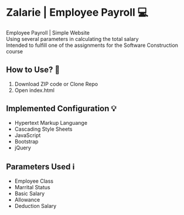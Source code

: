 # Zalarie | Employee Payroll :computer:
Employee Payroll | Simple Website <br>
Using several parameters in calculating the total salary <br>
Intended to fulfill one of the assignments for the Software Construction course

## How to Use? :memo:
1. Download ZIP code or Clone Repo
2. Open index.html

## Implemented Configuration :bulb:
- Hypertext Markup Languange
- Cascading Style Sheets
- JavaScript
- Bootstrap
- jQuery

## Parameters Used :information_source:
- Employee Class
- Marrital Status
- Basic Salary
- Allowance
- Deduction Salary
